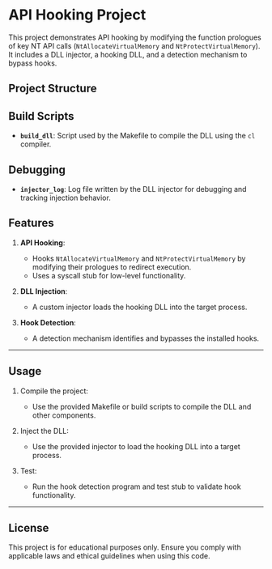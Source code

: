 # API Hooking Project

This project demonstrates API hooking by modifying the function prologues of key NT API calls (`NtAllocateVirtualMemory` and `NtProtectVirtualMemory`). It includes a DLL injector, a hooking DLL, and a detection mechanism to bypass hooks.

## Project Structure


## Build Scripts

- **`build_dll`**: Script used by the Makefile to compile the DLL using the `cl` compiler.

## Debugging

- **`injector_log`**: Log file written by the DLL injector for debugging and tracking injection behavior.

## Features

1. **API Hooking**: 
   - Hooks `NtAllocateVirtualMemory` and `NtProtectVirtualMemory` by modifying their prologues to redirect execution.
   - Uses a syscall stub for low-level functionality.

2. **DLL Injection**: 
   - A custom injector loads the hooking DLL into the target process.

3. **Hook Detection**:
   - A detection mechanism identifies and bypasses the installed hooks.

---

## Usage

1. Compile the project:
   - Use the provided Makefile or build scripts to compile the DLL and other components.

2. Inject the DLL:
   - Use the provided injector to load the hooking DLL into a target process.

3. Test:
   - Run the hook detection program and test stub to validate hook functionality.

---

## License

This project is for educational purposes only. Ensure you comply with applicable laws and ethical guidelines when using this code.
